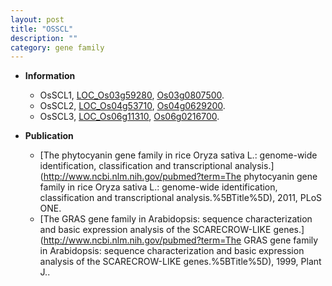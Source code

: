 ```yaml
---
layout: post
title: "OSSCL"
description: ""
category: gene family
---
```


* **Information**  
    + OsSCL1, [LOC_Os03g59280](http://rice.uga.edu/cgi-bin/ORF_infopage.cgi?orf=LOC_Os03g59280), [Os03g0807500](https://rapdb.dna.affrc.go.jp/locus/?name=Os03g0807500).
    + OsSCL2, [LOC_Os04g53710](http://rice.uga.edu/cgi-bin/ORF_infopage.cgi?orf=LOC_Os04g53710), [Os04g0629200](https://rapdb.dna.affrc.go.jp/locus/?name=Os04g0629200).
    + OsSCL3, [LOC_Os06g11310](http://rice.uga.edu/cgi-bin/ORF_infopage.cgi?orf=LOC_Os06g11310), [Os06g0216700](https://rapdb.dna.affrc.go.jp/locus/?name=Os06g0216700).

* **Publication**  
    + [The phytocyanin gene family in rice Oryza sativa L.: genome-wide identification, classification and transcriptional analysis.](http://www.ncbi.nlm.nih.gov/pubmed?term=The phytocyanin gene family in rice Oryza sativa L.: genome-wide identification, classification and transcriptional analysis.%5BTitle%5D), 2011, PLoS ONE.
    + [The GRAS gene family in Arabidopsis: sequence characterization and basic expression analysis of the SCARECROW-LIKE genes.](http://www.ncbi.nlm.nih.gov/pubmed?term=The GRAS gene family in Arabidopsis: sequence characterization and basic expression analysis of the SCARECROW-LIKE genes.%5BTitle%5D), 1999, Plant J..


